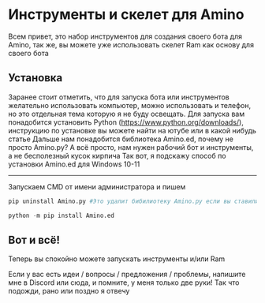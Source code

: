 # Инструменты и скелет для Amino

Всем привет, это набор инструментов для создания своего бота для Amino, так же, вы можете уже использовать скелет Ram как основу для своего бота

## Установка
Заранее стоит отметить, что для запуска бота или инструментов желательно использовать компьютер, можно использовать и телефон, но это отдельная тема которую я не буду освещать.
Для запуска вам понадобится установить Python (https://www.python.org/downloads/), инструкцию по установке вы можете найти на ютубе или в какой нибудь статье
Дальше нам понадобится библиотека Amino.ed, почему не просто Amino.py? А всё просто, нам нужен рабочий бот и инструменты, а не бесполезный кусок кирпича
Так вот, я подскажу способ по установки Amino.ed для Windows 10-11
____
Запускаем CMD от имени администратора и пишем
```py
pip uninstall Amino.py #Это удалит бибилиотеку Amino.py если вы ставили её до этого
```
```py
python -m pip install Amino.ed
```

## Вот и всё!
Теперь вы спокойно можете запускать инструменты и/или Ram

Если у вас есть идеи / вопросы / предложения / проблемы, напишите мне в Discord или сюда, и помните, у меня только две руки! Так что подожди, рано или поздно я отвечу
